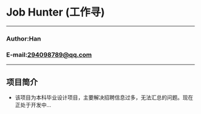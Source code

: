 # Job Hunter (工作寻)

----

### Author:Han

### E-mail:294098789@qq.com

----

## 项目简介

* 该项目为本科毕业设计项目，主要解决招聘信息过多，无法汇总的问题。现在正处于开发中...